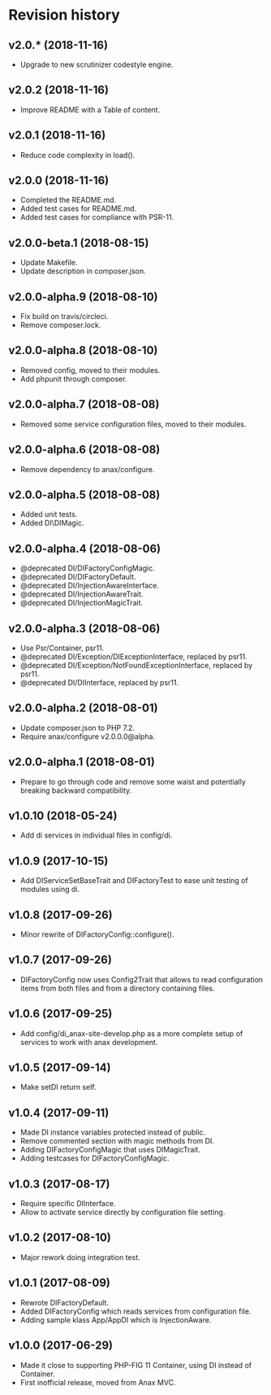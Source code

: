 Revision history
=================================



v2.0.* (2018-11-16)
---------------------------------

* Upgrade to new scrutinizer codestyle engine.



v2.0.2 (2018-11-16)
---------------------------------

* Improve README with a Table of content.



v2.0.1 (2018-11-16)
---------------------------------

* Reduce code complexity in load().



v2.0.0 (2018-11-16)
---------------------------------

* Completed the README.md.
* Added test cases for README.md.
* Added test cases for compliance with PSR-11.



v2.0.0-beta.1 (2018-08-15)
---------------------------------

* Update Makefile.
* Update description in composer.json.



v2.0.0-alpha.9 (2018-08-10)
---------------------------------

* Fix build on travis/circleci.
* Remove composer.lock.



v2.0.0-alpha.8 (2018-08-10)
---------------------------------

* Removed config, moved to their modules.
* Add phpunit through composer.



v2.0.0-alpha.7 (2018-08-08)
---------------------------------

* Removed some service configuration files, moved to their modules.



v2.0.0-alpha.6 (2018-08-08)
---------------------------------

* Remove dependency to anax/configure.



v2.0.0-alpha.5 (2018-08-08)
---------------------------------

* Added unit tests.
* Added DI\\DIMagic.



v2.0.0-alpha.4 (2018-08-06)
---------------------------------

* @deprecated DI/DIFactoryConfigMagic.
* @deprecated DI/DIFactoryDefault.
* @deprecated DI/InjectionAwareInterface.
* @deprecated DI/InjectionAwareTrait.
* @deprecated DI/InjectionMagicTrait.



v2.0.0-alpha.3 (2018-08-06)
---------------------------------

* Use Psr/Container, psr11.
* @deprecated DI/Exception/DIExceptionInterface, replaced by psr11. 
* @deprecated DI/Exception/NotFoundExceptionInterface, replaced by psr11.
* @deprecated DI/DIInterface, replaced by psr11.



v2.0.0-alpha.2 (2018-08-01)
---------------------------------

* Update composer.json to PHP 7.2.
* Require anax/configure v2.0.0.0@alpha.



v2.0.0-alpha.1 (2018-08-01)
---------------------------------

* Prepare to go through code and remove some waist and potentially breaking backward compatibility.



v1.0.10 (2018-05-24)
---------------------------------

* Add di services in individual files in config/di.



v1.0.9 (2017-10-15)
---------------------------------

* Add DIServiceSetBaseTrait and DIFactoryTest to ease unit testing of modules using di.



v1.0.8 (2017-09-26)
---------------------------------

* Minor rewrite of DIFactoryConfig::configure().



v1.0.7 (2017-09-26)
---------------------------------

* DIFactoryConfig now uses Config2Trait that allows to read configuration items from both files and from a directory containing files.



v1.0.6 (2017-09-25)
---------------------------------

* Add config/di_anax-site-develop.php as a more complete setup of services to work with anax development.



v1.0.5 (2017-09-14)
---------------------------------

* Make setDI return self.



v1.0.4 (2017-09-11)
---------------------------------

* Made DI instance variables protected instead of public.
* Remove commented section with magic methods from DI.
* Adding DIFactoryConfigMagic that uses DIMagicTrait.
* Adding testcases for DIFactoryConfigMagic.



v1.0.3 (2017-08-17)
---------------------------------

* Require specific DIInterface.
* Allow to activate service directly by configuration file setting.



v1.0.2 (2017-08-10)
---------------------------------

* Major rework doing integration test.



v1.0.1 (2017-08-09)
---------------------------------

* Rewrote DIFactoryDefault.
* Added DIFactoryConfig which reads services from configuration file.
* Adding sample klass App/AppDI which is InjectionAware.



v1.0.0 (2017-06-29)
---------------------------------

* Made it close to supporting PHP-FIG 11 Container, using DI instead of Container.
* First inofficial release, moved from Anax MVC.
